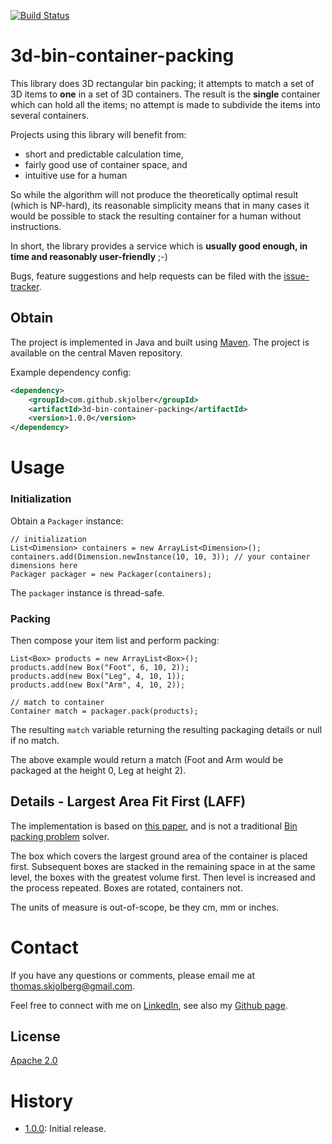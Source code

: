 [![Build Status](https://travis-ci.org/skjolber/3d-bin-container-packing.svg)](https://travis-ci.org/skjolber/3d-bin-container-packing)

3d-bin-container-packing
==================================

This library does 3D rectangular bin packing; it attempts to match a set of 3D items to __one__ in a set of 3D containers. The result is the __single__ container which can hold all the items; no attempt is made to subdivide the items into several containers. 

Projects using this library will benefit from:
 * short and predictable calculation time,
 * fairly good use of container space, and
 * intuitive use for a human 
 
So while the algorithm will not produce the theoretically optimal result (which is NP-hard), its reasonable simplicity means that in many cases it would be possible to stack the resulting container for a human without instructions.

In short, the library provides a service which is __usually good enough, in time and reasonably user-friendly__ ;-)

Bugs, feature suggestions and help requests can be filed with the [issue-tracker].


## Obtain
The project is implemented in Java and built using [Maven]. The project is available on the central Maven repository.

Example dependency config:

```xml
<dependency>
    <groupId>com.github.skjolber</groupId>
    <artifactId>3d-bin-container-packing</artifactId>
    <version>1.0.0</version>
</dependency>
```

# Usage

### Initialization
Obtain a `Packager` instance:

    // initialization
    List<Dimension> containers = new ArrayList<Dimension>();
    containers.add(Dimension.newInstance(10, 10, 3)); // your container dimensions here
    Packager packager = new Packager(containers);

The `packager` instance is thread-safe.
### Packing
Then compose your item list and perform packing:

	List<Box> products = new ArrayList<Box>();
	products.add(new Box("Foot", 6, 10, 2));
	products.add(new Box("Leg", 4, 10, 1));
	products.add(new Box("Arm", 4, 10, 2));
	
    // match to container
	Container match = packager.pack(products);

The resulting `match` variable returning the resulting packaging details or null if no match. 

The above example would return a match (Foot and Arm would be packaged at the height 0, Leg at height 2).

## Details - Largest Area Fit First (LAFF)
The implementation is based on [this paper][2], and is not a traditional [Bin packing problem][1] solver.

The box which covers the largest ground area of the container is placed first. Subsequent boxes are stacked in the remaining space in at the same level, the boxes with the greatest volume first. Then level is increased and the process repeated. Boxes are rotated, containers not.

The units of measure is out-of-scope, be they cm, mm or inches.

# Contact
If you have any questions or comments, please email me at thomas.skjolberg@gmail.com.

Feel free to connect with me on [LinkedIn], see also my [Github page].

## License
[Apache 2.0]

# History
 - [1.0.0]: Initial release.

[1]: 					https://en.wikipedia.org/wiki/Bin_packing_problem
[2]: 					http://www.zahidgurbuz.com/yayinlar/An%20Efficient%20Algorithm%20for%203D%20Rectangular%20Box%20Packing.pdf
[Apache 2.0]: 			http://www.apache.org/licenses/LICENSE-2.0.html
[issue-tracker]:		https://github.com/skjolber/3d-bin-container-packing/issues
[Maven]:				http://maven.apache.org/
[LinkedIn]:				http://lnkd.in/r7PWDz
[Github page]:			https://skjolber.github.io
[1.0.0]:				https://github.com/skjolber/3d-bin-container-packing/releases
